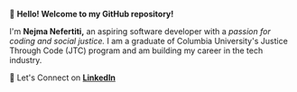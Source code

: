 👋 **Hello! Welcome to my GitHub repository!**

I'm **Nejma Nefertiti,** an aspiring software developer with a *passion for coding and social justice.* I am a graduate of Columbia University's Justice Through Code (JTC) program and am building my career in the tech industry. 

🔗 Let's Connect on [**LinkedIn**](https://www.linkedin.com/in/nejma-nefertiti)
